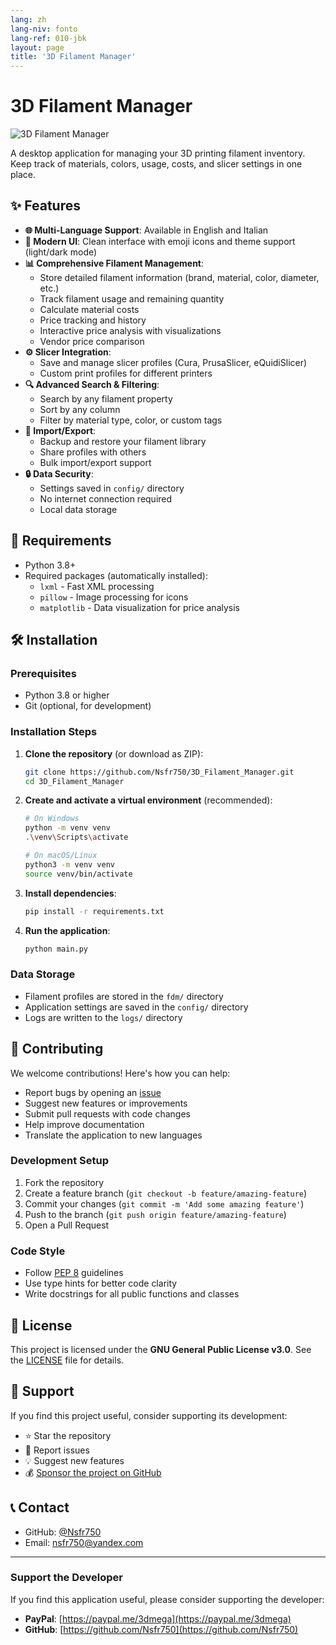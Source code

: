 ```yaml
---
lang: zh
lang-niv: fonto
lang-ref: 010-jbk
layout: page
title: '3D Filament Manager'
---
```


# 3D Filament Manager

![3D Filament Manager](assets/logo.png)

A desktop application for managing your 3D printing filament inventory. Keep track of materials, colors, usage, costs, and slicer settings in one place.

## ✨ Features

* **🌐 Multi-Language Support**: Available in English and Italian
* **🎨 Modern UI**: Clean interface with emoji icons and theme support (light/dark mode)
* **📊 Comprehensive Filament Management**:
  * Store detailed filament information (brand, material, color, diameter, etc.)
  * Track filament usage and remaining quantity
  * Calculate material costs
  * Price tracking and history
  * Interactive price analysis with visualizations
  * Vendor price comparison
* **⚙️ Slicer Integration**:
  * Save and manage slicer profiles (Cura, PrusaSlicer, eQuidiSlicer)
  * Custom print profiles for different printers
* **🔍 Advanced Search & Filtering**:
  * Search by any filament property
  * Sort by any column
  * Filter by material type, color, or custom tags
* **📂 Import/Export**:
  * Backup and restore your filament library
  * Share profiles with others
  * Bulk import/export support
* **🔒 Data Security**:
  * Settings saved in `config/` directory
  * No internet connection required
  * Local data storage

## 🚀 Requirements

* Python 3.8+
* Required packages (automatically installed):
  * `lxml` - Fast XML processing
  * `pillow` - Image processing for icons
  * `matplotlib` - Data visualization for price analysis

## 🛠️ Installation

### Prerequisites

* Python 3.8 or higher
* Git (optional, for development)

### Installation Steps

1. **Clone the repository** (or download as ZIP):

   ```bash
   git clone https://github.com/Nsfr750/3D_Filament_Manager.git
   cd 3D_Filament_Manager
   ```

2. **Create and activate a virtual environment** (recommended):

   ```bash
   # On Windows
   python -m venv venv
   .\venv\Scripts\activate
   
   # On macOS/Linux
   python3 -m venv venv
   source venv/bin/activate
   ```

3. **Install dependencies**:

   ```bash
   pip install -r requirements.txt
   ```

4. **Run the application**:

   ```bash
   python main.py
   ```

### Data Storage

* Filament profiles are stored in the `fdm/` directory
* Application settings are saved in the `config/` directory
* Logs are written to the `logs/` directory

## 🤝 Contributing

We welcome contributions! Here's how you can help:

* Report bugs by opening an [issue](https://github.com/Nsfr750/3D_Filament_Manager/issues)
* Suggest new features or improvements
* Submit pull requests with code changes
* Help improve documentation
* Translate the application to new languages

### Development Setup

1. Fork the repository
2. Create a feature branch (`git checkout -b feature/amazing-feature`)
3. Commit your changes (`git commit -m 'Add some amazing feature'`)
4. Push to the branch (`git push origin feature/amazing-feature`)
5. Open a Pull Request

### Code Style

* Follow [PEP 8](https://www.python.org/dev/peps/pep-0008/) guidelines
* Use type hints for better code clarity
* Write docstrings for all public functions and classes

## 📜 License

This project is licensed under the **GNU General Public License v3.0**. See the [LICENSE](LICENSE) file for details.

## 🙏 Support

If you find this project useful, consider supporting its development:

* ⭐ Star the repository
* 🐛 Report issues
* 💡 Suggest new features
* 💰 [Sponsor the project on GitHub](https://github.com/sponsors/Nsfr750)

## 📞 Contact

* GitHub: [@Nsfr750](https://github.com/Nsfr750)
* Email: nsfr750@yandex.com

---

### Support the Developer

If you find this application useful, please consider supporting the developer:

* **PayPal**: [https://paypal.me/3dmega](https://paypal.me/3dmega)
* **GitHub**: [https://github.com/Nsfr750](https://github.com/Nsfr750)
